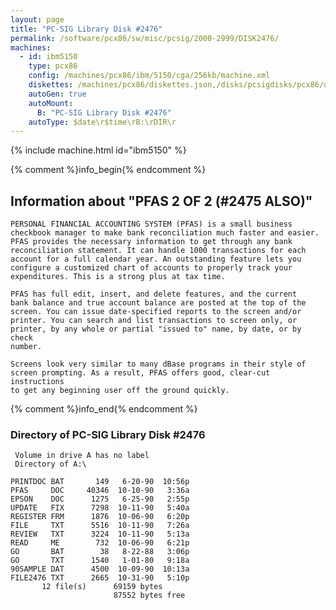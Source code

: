 ```yaml
---
layout: page
title: "PC-SIG Library Disk #2476"
permalink: /software/pcx86/sw/misc/pcsig/2000-2999/DISK2476/
machines:
  - id: ibm5150
    type: pcx86
    config: /machines/pcx86/ibm/5150/cga/256kb/machine.xml
    diskettes: /machines/pcx86/diskettes.json,/disks/pcsigdisks/pcx86/diskettes.json
    autoGen: true
    autoMount:
      B: "PC-SIG Library Disk #2476"
    autoType: $date\r$time\rB:\rDIR\r
---
```


{% include machine.html id="ibm5150" %}

{% comment %}info_begin{% endcomment %}

## Information about "PFAS  2 OF 2 (#2475 ALSO)"

    PERSONAL FINANCIAL ACCOUNTING SYSTEM (PFAS) is a small business
    checkbook manager to make bank reconciliation much faster and easier.
    PFAS provides the necessary information to get through any bank
    reconciliation statement. It can handle 1000 transactions for each
    account for a full calendar year. An outstanding feature lets you
    configure a customized chart of accounts to properly track your
    expenditures. This is a strong plus at tax time.
    
    PFAS has full edit, insert, and delete features, and the current
    bank balance and true account balance are posted at the top of the
    screen. You can issue date-specified reports to the screen and/or
    printer. You can search and list transactions to screen only, or
    printer, by any whole or partial "issued to" name, by date, or by check
    number.
    
    Screens look very similar to many dBase programs in their style of
    screen prompting. As a result, PFAS offers good, clear-cut instructions
    to get any beginning user off the ground quickly.
{% comment %}info_end{% endcomment %}


### Directory of PC-SIG Library Disk #2476

     Volume in drive A has no label
     Directory of A:\

    PRINTDOC BAT       149   6-20-90  10:56p
    PFAS     DOC     40346  10-10-90   3:36a
    EPSON    DOC      1275   6-25-90   2:55p
    UPDATE   FIX      7298  10-11-90   5:40a
    REGISTER FRM      1876  10-06-90   6:20p
    FILE     TXT      5516  10-11-90   7:26a
    REVIEW   TXT      3224  10-11-90   5:13a
    READ     ME        732  10-06-90   6:21p
    GO       BAT        38   8-22-88   3:06p
    GO       TXT      1540   1-01-80   9:18a
    90SAMPLE DAT      4500  10-09-90  10:13a
    FILE2476 TXT      2665  10-31-90   5:10p
           12 file(s)      69159 bytes
                           87552 bytes free
